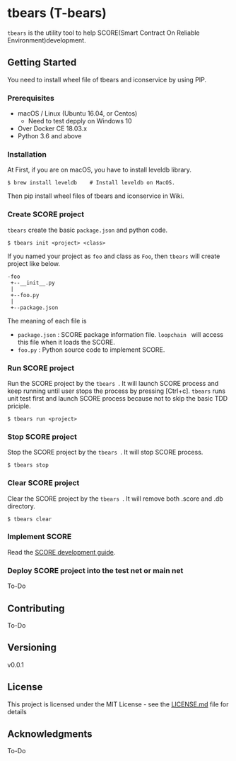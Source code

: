 tbears (T-bears)
=======

```tbears``` is the utility tool to help SCORE(Smart Contract On Reliable Environment)development.

## Getting Started
You need to install wheel file of tbears and iconservice by using PIP.

### Prerequisites
* macOS / Linux (Ubuntu 16.04, or Centos)
	* Need to test depply on Windows 10
* Over Docker CE 18.03.x
* Python 3.6 and above

### Installation

At First, if you are on macOS, you have to install leveldb library.
 ```
 $ brew install leveldb    # Install leveldb on MacOS.
 ```

Then pip install wheel files of tbears and iconservice in Wiki.


### Create SCORE project
 ```tbears``` create the basic ```package.json``` and python code.
```
$ tbears init <project> <class>
```
 If you named your project as ```foo``` and class as ```Foo```, then ```tbears``` will create project like below.

 ```
 -foo
  +--__init__.py
  |
  +--foo.py
  |
  +--package.json
 ```
  The meaning of each file is
  * ```package.json``` : SCORE package information file. ```loopchain ``` will access this file when it loads the SCORE.
  * ```foo.py``` : Python source code to implement SCORE.

### Run SCORE project

 Run the SCORE project by the ```tbears ```. It will launch SCORE process and keep running until user stops the process by pressing [Ctrl+c]. ```tbears``` runs unit test first and launch SCORE process because not to skip the basic TDD priciple.
```
$ tbears run <project>
```

### Stop SCORE project

 Stop the SCORE project by the ```tbears ```. It will stop SCORE process.
```
$ tbears stop
```

### Clear SCORE project

 Clear the SCORE project by the ```tbears ```. It will remove both .score and .db directory.
```
$ tbears clear
```

### Implement SCORE
 Read the [SCORE development guide]().


### Deploy SCORE project into the test net or main net

To-Do

## Contributing

To-Do

## Versioning

 v0.0.1

## License

This project is licensed under the MIT License - see the [LICENSE.md](LICENSE.md) file for details

## Acknowledgments
 To-Do
